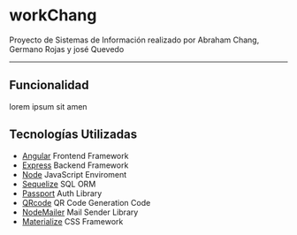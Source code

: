 # workChang
Proyecto de Sistemas de Información realizado por Abraham Chang, Germano Rojas y josé Quevedo
***
## Funcionalidad
lorem ipsum sit amen
## Tecnologías Utilizadas
* [Angular](https://angular.io) Frontend Framework
* [Express](http://expressjs.com/) Backend Framework
* [Node](https://nodejs.org) JavaScript Enviroment
* [Sequelize](http://docs.sequelizejs.com/) SQL ORM 
* [Passport](http://www.passportjs.org/) Auth Library
* [QRcode](https://github.com/soldair/node-qrcode) QR Code Generation Code
* [NodeMailer](https://nodemailer.com/about/) Mail Sender Library
* [Materialize](http://next.materializecss.com/) CSS Framework
